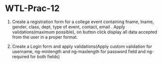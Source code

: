 # WTL-Prac-12

1. Create a registration form for a college event containing fname, lname, gender, class, dept, type of event, contact, email .
Apply validations(maximum possible), on button click display all data accepted from the user in a proper format.

2. Create a Login form and apply validations(Apply custom validation for username, ng-minlength and ng-maxlength for password field and ng-required for both fields)
